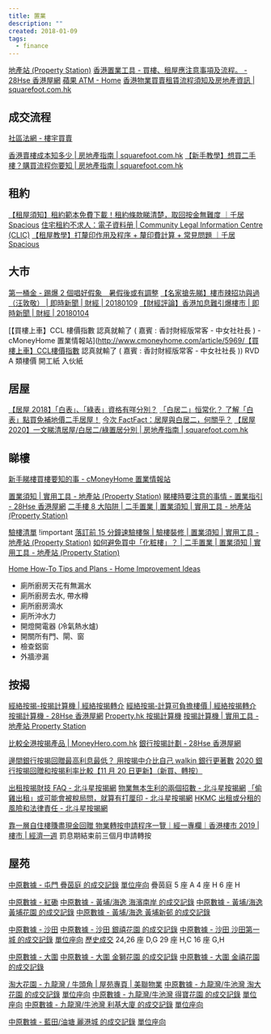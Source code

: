 ```yaml
---
title: 置業
description: ""
created: 2018-01-09
tags:
  - finance
---
```


[地產站 (Property Station)](http://ps.hket.com/web/)
[香港置業工具 - 買樓、租屋應注意事項及流程。 - 28Hse 香港屋網](https://www.28hse.com/tools/)
[蘋果 ATM - Home](https://www.facebook.com/appledailyatm/?hc_ref=ARQiKSf5QnTFvoo47rpWMzWoOWc5eRQh5AHdO2GHcDbWG0S7W--EZTATQi0i3Z80ZhI)
[香港物業買賣租賃流程須知及房地產資訊 | squarefoot.com.hk](https://www.squarefoot.com.hk/%E6%88%BF%E5%9C%B0%E7%94%A2%E6%8C%87%E5%8D%97/)

## 成交流程

[社區法網 - 樓宇買賣](https://www.hkclic.org/tc/topics/saleAndPurchaseOfProperty/)

[香港賣樓成本知多少 | 房地產指南 | squarefoot.com.hk](https://www.squarefoot.com.hk/%E6%88%BF%E5%9C%B0%E7%94%A2%E6%8C%87%E5%8D%97/%E9%A6%99%E6%B8%AF%E8%B3%A3%E6%A8%93%E6%88%90%E6%9C%AC%E7%9F%A5%E5%A4%9A%E5%B0%91-33075/)
[【新手教學】想買二手樓？購買流程你要知 | 房地產指南 | squarefoot.com.hk](https://www.squarefoot.com.hk/%E6%88%BF%E5%9C%B0%E7%94%A2%E6%8C%87%E5%8D%97/%E6%96%B0%E6%89%8B%E6%95%99%E5%AD%B8%E6%83%B3%E8%B2%B7%E4%BA%8C%E6%89%8B%E6%A8%93%E8%B3%BC%E8%B2%B7%E6%B5%81%E7%A8%8B%E4%BD%A0%E8%A6%81%E7%9F%A5-1213/)

## 租約

[【租屋須知】租約範本免費下載！租約條款睇清楚，取回按金無難度 ｜千居 Spacious](https://www.spacious.hk/zh-tw/blog/%E7%A7%9F%E7%B4%84%E9%A0%88%E7%9F%A5-%E7%A7%9F%E7%B4%84%E7%AF%84%E6%9C%AC/)
[住宅租約不求人：電子資料册 | Community Legal Information Centre (CLIC)](https://www.clic.org.hk/zh/topics/DIY_Residential_Tenancy_Agreement)
[【租屋教學】打釐印作用及程序 + 釐印費計算 + 常見問題 ｜千居 Spacious](https://www.spacious.hk/zh-tw/blog/%e6%89%93%e9%87%90%e5%8d%b0-%e9%87%90%e5%8d%b0%e8%b2%bb-%e7%a7%9f%e7%b4%84%e5%8d%b0%e8%8a%b1%e7%a8%85/)

## 大市

[第一桶金 - 踢爆 2 個唱好假象　暑假後或有調整](http://www.daydaygain.com/blogdetail.php?blogid=88&type=&h=踢爆-2-個唱好假象　暑假後或有調整)
[【名家搶先睇】樓市辣招功與過（汪敦敬） | 即時新聞 | 財經 | 20180109](https://hk.finance.appledaily.com/finance/realtime/article/20180109/57684924)
[【財經評論】香港加息難引爆樓市 | 即時新聞 | 財經 | 20180104](https://hk.finance.appledaily.com/finance/realtime/article/20180104/57666170)

[【買樓上車】CCL 樓價指數 認真就輸了 ( 嘉賓 : 香討財經版常客 - 中女社社長 ) - cMoneyHome 置業情報站](http://www.cmoneyhome.com/article/5969/【買樓上車】CCL樓價指數 認真就輸了 ( 嘉賓 : 香討財經版常客 - 中女社社長 ))
RVD A 類樓價 開工紙 入伙紙

## 居屋

[【居屋 2018】「白表」、「綠表」資格有咩分別？](https://www.moneyhero.com.hk/blog/zh/居屋2018-居屋-白表-綠表-資格有咩分別)
[「白居二」恒常化？ 了解「白表」點買免補地價二手居屋！](https://www.moneyhero.com.hk/blog/zh/白居二-恒常化-了解白表點買免補地價二手居屋)
[今次 FactFact：居屋與白居二，何關乎？](https://www.facebook.com/ourhongkongfoundation/posts/2105382282876565/)
[【居屋 2020】一文睇清居屋/白居二/綠置居分別 | 房地產指南 | squarefoot.com.hk](https://www.squarefoot.com.hk/%E6%88%BF%E5%9C%B0%E7%94%A2%E6%8C%87%E5%8D%97/%E5%B1%85%E5%B1%8B2020%E4%B8%80%E6%96%87%E7%9D%87%E6%B8%85%E5%B1%85%E5%B1%8B-%E7%99%BD%E5%B1%85%E4%BA%8C-%E7%B6%A0%E7%BD%AE%E5%B1%85%E5%88%86%E5%88%A5-90105/)

## 睇樓

[新手睇樓買樓要知的事 - cMoneyHome 置業情報站](http://www.cmoneyhome.com/article/5565/)

[置業須知 | 實用工具 - 地產站 (Property Station)](http://ps.hket.com/web/useful-tool/guide/)
[睇樓時要注意的事情 - 置業指引 - 28Hse 香港屋網](https://www.28hse.com/tools/buy-property/property-inspection)
[二手樓 8 大陷阱 | 二手置業 | 置業須知 | 實用工具 - 地產站 (Property Station)](http://ps.hket.com/web/useful-tool/guide/二手樓8大陷阱)

[驗樓清單](http://ps.hket.com/res/doc/guide/check_list.doc) !important
[落訂前 15 分鐘速驗樓盤 | 驗樓裝修 | 置業須知 | 實用工具 - 地產站 (Property Station)](http://ps.hket.com/web/useful-tool/guide/落訂前15分鐘速驗樓盤)
[如何避免買中「化粧樓」？ | 二手置業 | 置業須知 | 實用工具 - 地產站 (Property Station)](http://ps.hket.com/web/useful-tool/guide/如何避免買中「化粧樓」？)

[Home How-To Tips and Plans - Home Improvement Ideas](https://www.popularmechanics.com/home/)

- 廁所廚房天花有無漏水
- 廁所廚房去水, 帶水樽
- 廁所廚房滴水
- 廁所沖水力
- 開燈開電器 (冷氣熱水爐)
- 開關所有門、閘、窗
- 檢查鋁窗
- 外牆滲漏

## 按揭

[經絡按揭-按揭計算機 | 經絡按揭轉介](https://www.mreferral.com/%E6%8C%89%E6%8F%AD%E8%A8%88%E7%AE%97%E6%A9%9F/)
[經絡按揭-計算可負擔樓價 | 經絡按揭轉介](https://www.mreferral.com/%e8%a8%88%e7%ae%97%e5%8f%af%e8%b2%a0%e6%93%94%e6%a8%93%e5%83%b9/)
[按揭計算機 - 28Hse 香港屋網](https://mortgage.28hse.com/calculator.html)
[Property.hk 按揭計算機](http://www.property.hk/mortgage/?ln=)
[按揭計算機 | 實用工具 - 地產站 Property Station](https://ps.hket.com/srte002/%E6%A8%93%E6%8C%89%E8%A8%88%E7%AE%97%E6%A9%9F)

[比較全港按揭產品 | MoneyHero.com.hk](https://www.moneyhero.com.hk/zh/mortgage/funnel#/)
[銀行按揭計劃 - 28Hse 香港屋網](https://mortgage.28hse.com/bank_offer.html)

[邊間銀行按揭回贈最高利息最低？ 用按揭中介比自己 walkin 銀行更著數](https://starpagency.com/)
[2020 銀行按揭回贈和按揭利率比較【11 月 20 日更新】（新買、轉按）](https://starpagency.com/%E6%AF%8F%E9%80%B1%E9%8A%80%E8%A1%8C%E6%8C%89%E6%8F%AD%E5%9B%9E%E8%B4%88%E5%92%8C%E6%8C%89%E6%8F%AD%E5%88%A9%E7%8E%87%E6%AF%94%E8%BC%83/)

[出租按揭財技 FAQ - 北斗星按揭網](https://starpnews.com/blog/%e5%87%ba%e7%a7%9f%e6%8c%89%e6%8f%ad%e8%b2%a1%e6%8a%80faq/)
[物業無本生利的兩個招數 - 北斗星按揭網](https://starpnews.com/blog/%E7%89%A9%E6%A5%AD%E7%84%A1%E6%9C%AC%E7%94%9F%E5%88%A9%E7%9A%84%E5%85%A9%E5%80%8B%E6%8B%9B%E6%95%B8/)
[「偷雞出租」或可能會被稅局問，就算有打厘印 - 北斗星按揭網](https://starpnews.com/blog/%E8%AE%80%E8%80%85%E4%BE%86%E5%87%BD%E9%8A%80%E8%A1%8C%E8%AA%AA%E7%A8%85%E5%B1%80%E5%95%8F%E6%88%91%E7%9A%84%E6%8C%89%E6%8F%AD%E6%98%AF%E8%87%AA%E4%BD%8F%E5%AE%9A%E5%87%BA%E7%A7%9F/)
[HKMC 出租或分租的風險和法律責任 - 北斗星按揭網](https://starpnews.com/blog/hkmc%e5%87%ba%e7%a7%9f%e6%88%96%e5%88%86%e7%a7%9f%e7%9a%84%e9%a2%a8%e9%9a%aa%e5%92%8c%e6%b3%95%e5%be%8b%e8%b2%ac%e4%bb%bb/)

[靠一層自住樓賺盡現金回贈 物業轉按申請程序一覽｜經一專欄｜香港樓市 2019 | 樓市 | 經濟一週](https://www.edigest.hk/article/149446/%e6%a8%93%e5%b8%82/%e6%b8%9b%e8%96%aa%e5%a4%b1%e6%a5%ad-%e8%bd%89%e6%8c%89%e5%a5%97-%e9%82%84%e6%81%af%e4%b8%8d%e9%82%84%e6%9c%ac-%e6%9b%b4%e6%9c%89%e7%94%a8-%e6%8f%90%e5%8d%87%e7%99%be%e8%90%ac%e7%8f%be%e9%87%91/3/) 罰息期結束前三個月申請轉按

## 屋苑

[中原數據 - 屯門 疊茵庭 的成交記錄](http://hk.centadata.com/ptest.aspx?type=2&code=KEPPWPPHPB&) [單位座向](http://hk.centamap.com/gc/home.aspx?x=816115&y=830097&z=2&ft3=cpal&source=data) 疊茵庭 5 座 A 4 座 H 6 座 H

[中原數據 - 紅磡](http://hk.centadata.com/paddresssearch1.aspx?type=22&code=220)
[中原數據 - 黃埔/海逸 海濱南岸 的成交記錄](http://hk.centadata.com/ptest.aspx?type=2&code=ESPPWPPHPA)
[中原數據 - 黃埔/海逸 黃埔花園 的成交記錄](http://hk.centadata.com/ptest.aspx?type=3&code=MZDIIHHAHN)
[中原數據 - 黃埔/海逸 黃埔新邨 的成交記錄](http://hk.centadata.com/ptest.aspx?type=2&code=EKGBPPBSPB)

[中原數據 - 沙田](http://hk.centadata.com/paddresssearch1.aspx?type=22&code=302)
[中原數據 - 沙田 銀禧花園 的成交記錄](http://hk.centadata.com/ptest.aspx?type=2&code=XSHSTHZHHT)
[中原數據 - 沙田 沙田第一城 的成交記錄](http://hk.centAdata.com/ptest.aspx?type=3&code=XSHNIHSXHT) [單位座向](http://hk.centamap.com/gc/homE.aspx?x=840238&y=820724&z=2&ft3=cpal&source=data) [歷史成交](http://hk.centadata.com/transactionhistory.aspx?type=3&code=XSHNIHSXHT&ci=zh-hk)
24,26 座 D,G 29 座 H,C 16 座 G,H

[中原數據 - 大圍](http://hk.centadata.com/paddresssearch1.aspx?type=22&code=301)
[中原數據 - 大圍 金獅花園 的成交記錄](http://hk.centadata.com/ptest.aspx?type=3&code=DFDJURSYRV)
[中原數據 - 大圍 金禧花園 的成交記錄](http://hk.centadata.com/ptest.aspx?type=2&code=GYBGWPPXPS)

[淘大花園 - 九龍灣 / 牛頭角 | 屋苑專頁 | 美聯物業](https://www.midland.com.hk/estate/淘大花園-九龍灣-牛頭角-E00055)
[中原數據 - 九龍灣/牛池灣 淘大花園 的成交記錄](http://hk.centadata.com/ptest.aspx?type=3&code=EWKSBPYOPS) [單位座向](http://hk.centamap.com/gc/home.aspx?x=840308&y=820629&z=2&ft3=cpal&source=data)
[中原數據 - 九龍灣/牛池灣 得寶花園 的成交記錄](http://hk.centadata.com/ptest.aspx?type=2&code=UCROURFHRO) [單位座向](http://hk.centamap.com/gc/home.aspx?x=840149&y=820877&z=2&ft3=cpal&source=data)
[中原數據 - 九龍灣/牛池灣 利基大廈 的成交記錄](http://hk.centadata.com/ptest.aspx?type=2&code=MLMLZHSYHT) [單位座向](http://hk.centamap.com/gc/home.aspx?x=840238&y=820724&z=2&ft3=cpal&source=data)

[中原數據 - 藍田/油塘 麗港城 的成交記錄](http://hk.centadata.com/ptest.aspx?type=3&code=EWAPBPKEPP) [單位座向](http://hk.centamap.com/gc/home.aspx?x=841469&y=818654&z=2&ft3=cpal&source=data)
